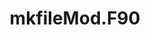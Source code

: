 ---
title: "mkfileMod.F90"
tags:
- CTSM
- Surfdata
enableToc: false # do not show a table of contents on this page
---